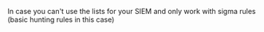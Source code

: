 In case you can't use the lists for your SIEM and only work with sigma rules (basic hunting rules in this case)
